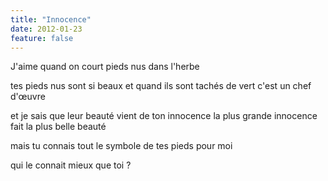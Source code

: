 ```yaml
---
title: "Innocence"
date: 2012-01-23
feature: false
---
```


J'aime quand on court pieds nus dans l'herbe

tes pieds nus sont si beaux
et quand ils sont tachés de vert
c'est un chef d'œuvre

et je sais que leur beauté vient de ton innocence
la plus grande innocence fait la plus belle beauté

mais tu connais tout le symbole de tes pieds pour moi

qui le connait mieux que toi ?
